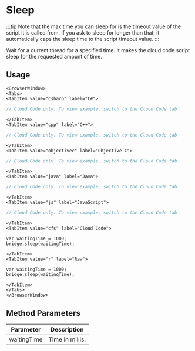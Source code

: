 # Sleep

:::tip
Note that the max time you can sleep for is the timeout value of the script it is called from. 
If you ask to sleep for longer than that, it automatically caps the sleep time to the script timeout value.
:::

Wait for a current thread for a specified time. It makes the cloud code script sleep for the requested amount of time.

## Usage

```mdx-code-block
<BrowserWindow>
<Tabs>
<TabItem value="csharp" label="C#">
```

```csharp
// Cloud Code only. To view example, switch to the Cloud Code tab
```

```mdx-code-block
</TabItem>
<TabItem value="cpp" label="C++">
```

```cpp
// Cloud Code only. To view example, switch to the Cloud Code tab
```

```mdx-code-block
</TabItem>
<TabItem value="objectivec" label="Objective-C">
```

```objectivec
// Cloud Code only. To view example, switch to the Cloud Code tab
```

```mdx-code-block
</TabItem>
<TabItem value="java" label="Java">
```

```java
// Cloud Code only. To view example, switch to the Cloud Code tab
```

```mdx-code-block
</TabItem>
<TabItem value="js" label="JavaScript">
```

```javascript
// Cloud Code only. To view example, switch to the Cloud Code tab
```

```mdx-code-block
</TabItem>
<TabItem value="cfs" label="Cloud Code">
```

```cfscript
var waitingTime = 1000;
bridge.sleep(waitingTime);

```

```mdx-code-block
</TabItem>
<TabItem value="r" label="Raw">
```

```cfscript
var waitingTime = 1000;
bridge.sleep(waitingTime);

```

```mdx-code-block
</TabItem>
</Tabs>
</BrowserWindow>
```

## Method Parameters
Parameter | Description
--------- | -----------
waitingTime | Time in millis.


